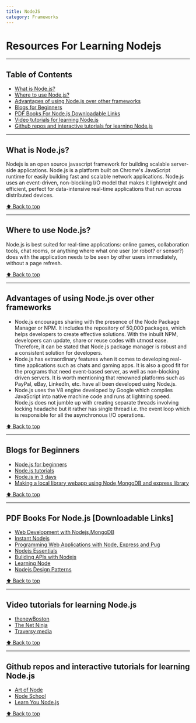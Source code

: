 ```yaml
---
title: NodeJS
category: Frameworks
---
```


# Resources For Learning Nodejs

----------------

## Table of Contents
* [What is Node.js?](#what-is-nodejs)
* [Where to use Node.js?](#where-to-use-nodejs)
* [Advantages of using Node.js over other frameworks](#advantages-of-using-nodejs-over-other-frameworks)
* [Blogs for Beginners](#blogs-for-beginners)
* [PDF Books For Node.js Downloadable Links](#pdf-books-for-nodejs-downloadable-links)
* [Video tutorials for learning Node.js](#video-tutorials-for-learning-nodejs)
* [Github repos and interactive tutorials for learning Node.js](#github-repos-and-interactive-tutorials-for-learning-nodejs)


----------------

## What is Node.js?

Nodejs is an open source javascript framework for building scalable server-side applications.
Node.js is a platform built on Chrome's JavaScript runtime for easily building fast and scalable network applications. Node.js uses an event-driven, non-blocking I/O model that makes it lightweight and efficient, perfect for data-intensive real-time applications that run across distributed devices.

[⬆ Back to top](#table-of-contents)

----------------

## Where to use Node.js?

Node.js is best suited for real-time applications: online games, collaboration tools, chat rooms, or anything where what one user (or robot? or sensor?) does with the application needs to be seen by other users immediately, without a page refresh.

[⬆ Back to top](#table-of-contents)

----------------

## Advantages of using Node.js over other frameworks

+ Node.js encourages sharing with the presence of the Node Package Manager or NPM. It includes the repository of 50,000 packages, which helps developers to create effective solutions. With the inbuilt NPM, developers can update, share or reuse codes with utmost ease. Therefore, it can be stated that Node.js package manager is robust and a consistent solution for developers.
+ Node.js has extraordinary features when it comes to developing real-time applications such as chats and gaming apps. It is also a good fit for the programs that need event-based server, as well as non-blocking driven servers. It is worth mentioning that renowned platforms such as PayPal, eBay, LinkedIn, etc. have all been developed using Node.js.
+ Node.js uses the V8 engine developed by Google which compiles JavaScript into native machine code and runs at lightning speed. Node.js does not jumble up with creating separate threads involving locking headache but it rather has single thread i.e. the event loop which is responsible for all the asynchronous I/O operations.

[⬆ Back to top](#table-of-contents)

----------------

## Blogs for Beginners

+ [Node.js for beginners](https://code.tutsplus.com/tutorials/nodejs-for-beginners--net-26314)
+ [Node.js tutorials](http://www.tutorialsteacher.com/nodejs/nodejs-tutorials)
+ [Node.js in 3 days](https://www.guru99.com/node-js-tutorial.html)
+ [Making a local library webapp using Node,MongoDB and express library](https://developer.mozilla.org/en-US/docs/Learn/Server-side/Express_Nodejs)

[⬆ Back to top](#table-of-contents)

----------------

## PDF Books For Node.js [Downloadable Links]

+ [Web Development with Nodejs,MongoDB](http://www.allitebooks.com/web-development-with-mongodb-and-nodejs/)
+ [Instant Nodejs](http://www.allitebooks.com/instant-node-js-starter/)
+ [Programming Web Applications with Node, Express and Pug](http://www.allitebooks.com/programming-web-applications-with-node-express-and-pug/)
+ [Nodejs Essentials](http://www.allitebooks.com/node-js-essentials/)
+ [Buliding APIs with Nodejs](http://www.allitebooks.com/building-apis-with-node-js/)
+ [Learning Node](http://www.allitebooks.com/learning-node-2nd-edition/)
+ [Nodejs Design Patterns](http://www.allitebooks.com/node-js-design-patterns/)

[⬆ Back to top](#table-of-contents)

----------------

## Video tutorials for learning Node.js

+ [thenewBoston](https://www.youtube.com/watch?v=-u-j7uqU7sI&list=PL6gx4Cwl9DGBMdkKFn3HasZnnAqVjzHn_)
+ [The Net Ninja](https://www.youtube.com/watch?v=w-7RQ46RgxU&list=PL4cUxeGkcC9gcy9lrvMJ75z9maRw4byYp)
+ [Traversy media](https://www.youtube.com/watch?v=U8XF6AFGqlc)

[⬆ Back to top](#table-of-contents)

----------------

## Github repos and interactive tutorials for learning Node.js

+ [Art of Node](https://github.com/maxogden/art-of-node)
+ [Node School](https://nodeschool.io/)
+ [Learn You Node.js](https://github.com/workshopper/learnyounode#learn-you-the-nodejs-for-much-win)

[⬆ Back to top](#table-of-contents)
